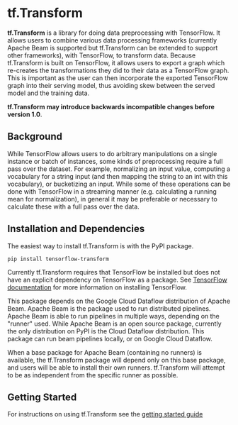 # tf.Transform

**tf.Transform** is a library for doing data preprocessing with TensorFlow. It
allows users to combine various data processing frameworks (currently Apache
Beam is supported but tf.Transform can be extended to support other frameworks),
with TensorFlow, to transform data. Because tf.Transform is built on TensorFlow,
it allows users to export a graph which re-creates the transformations they did
to their data as a TensorFlow graph. This is important as the user can then
incorporate the exported TensorFlow graph into their serving model, thus
avoiding skew between the served model and the training data.

**tf.Transform may introduce backwards incompatible changes before version
1.0**.

## Background

While TensorFlow allows users to do arbitrary manipulations on a single instance
or batch of instances, some kinds of preprocessing require a full pass over the
dataset. For example, normalizing an input value, computing a vocabulary for a
string input (and then mapping the string to an int with this vocabulary), or
bucketizing an input. While some of these operations can be done with TensorFlow
in a streaming manner (e.g. calculating a running mean for normalization), in
general it may be preferable or necessary to calculate these with a full pass
over the data.

## Installation and Dependencies

The easiest way to install tf.Transform is with the PyPI package.

`pip install tensorflow-transform`

Currently tf.Transform requires that TensorFlow be installed but does not have
an explicit dependency on TensorFlow as a package. See [TensorFlow
documentation](https://www.tensorflow.org/install/) for more information on
installing TensorFlow.

This package depends on the Google Cloud Dataflow distribution of Apache Beam.
Apache Beam is the package used to run distributed pipelines. Apache Beam is
able to run pipelines in multiple ways, depending on the "runner" used. While
Apache Beam is an open source package, currently the only distribution on PyPI
is the Cloud Dataflow distribution. This package can run beam pipelines locally,
or on Google Cloud Dataflow.

When a base package for Apache Beam (containing no runners) is available, the
tf.Transform package will depend only on this base package, and users will be
able to install their own runners. tf.Transform will attempt to be as
independent from the specific runner as possible.

## Getting Started

For instructions on using tf.Transform see the [getting started
guide](./getting_started.md)
